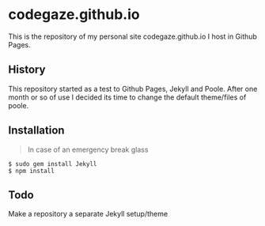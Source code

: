 # codegaze.github.io

This is the repository of my personal site codegaze.github.io I host in Github Pages.

## History

This repository started as a test to Github Pages, Jekyll and Poole.
After one month or so of use I decided its time to change the default theme/files of poole.

## Installation
>In case of an emergency break glass

```
$ sudo gem install Jekyll
$ npm install
```


## Todo

Make a repository a separate Jekyll setup/theme
